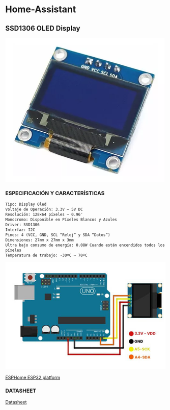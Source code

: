 ﻿# Home-Assistant

## SSD1306 OLED Display

![Screenshot](/img/ssd1036.webp)

### ESPECIFICACIÓN Y CARACTERÍSTICAS

    Tipo: Display Oled
    Voltaje de Operación: 3.3V – 5V DC
    Resolución: 128×64 píxeles – 0.96″
    Monocromo: Disponible en Píxeles Blancos y Azules
    Driver: SSD1306
    Interfaz: I2C
    Pines: 4 (VCC, GND, SCL “Reloj” y SDA “Datos”)
    Dimensiones: 27mm x 27mm x 3mm
    Ultra bajo consumo de energía: 0.08W Cuando están encendidos todos los píxeles
    Temperatura de trabajo: -30ºC ~ 70ºC

    
   ![Conexionado](/img/Display-Oled-128x64-0.96-I2C-SSD1306-V1.jpg)
    
    
   [ESPHome ESP32 platform](https://esphome.io/components/display/ssd1306)

 ### DATASHEET
   [Datasheet](/datasheet/SSD1306.pdf)
